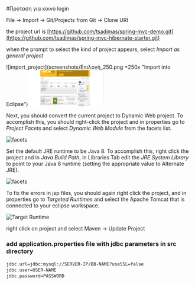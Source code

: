 
#Πρόταση για κοινό login

File -> Import -> Git/Projects from Git -> Clone URI

the project url is 
[https://github.com/tsadimas/spring-mvc-demo.git](https://github.com/tsadimas/spring-mvc-hibernate-starter.git)

when the prompt to select the kind of project appears, select *Import as general project*


![import_project](screenshots/Επιλογή_250.png =250x "Import into Eclipse")
<img src="/screenshots/Επιλογή_250.png" alt="drawing" width="200"/>

Next, you should convert the current project to Dynamic Web project.
To accomplish this, you should right-click the project and in properties go to *Project Facets*
and select _Dynamic Web Module_ from the facets list.

![facets](screenshots/facets.png "Convert to Dynamic Web Project")

Set the default JRE runtime to be Java 8. To accomplish this, right click the project and in _Java Build Path_, in Libraries Tab edit the _JRE System Library_ to point to your Java 8 runtime (setting the appropriate value to Alternate JRE).

![facets](screenshots/jre.jpg "JRE config")

To fix the errors in jsp files, you should again right click the project, and in properties go to _Targeted Runtimes_ and select the Apache Tomcat that is connected to your eclipse workspace.

![Target Runtime](screenshots/target_runtime.png "Target Runtime")


right click on project and select  Maven -> Update Project


### add application.properties file with jdbc parameters in src directory

```
jdbc.url=jdbc:mysql://SERVER-IP/DB-NAME?useSSL=false
jdbc.user=USER-NAME
jdbc.password=PASSWORD
```
